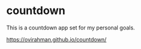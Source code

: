 # countdown

This is a countdown app set for my personal goals.

https://ovirahman.github.io/countdown/
